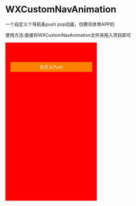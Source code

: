 # WXCustomNavAnimation
一个自定义个导航条push pop动画，仿腾讯体育APP的

使用方法:直接将WXCustomNavAnimation文件夹拖入项目即可

![image](https://github.com/qwe6339565/WXCustomNavAnimation/blob/master/123.gif)
